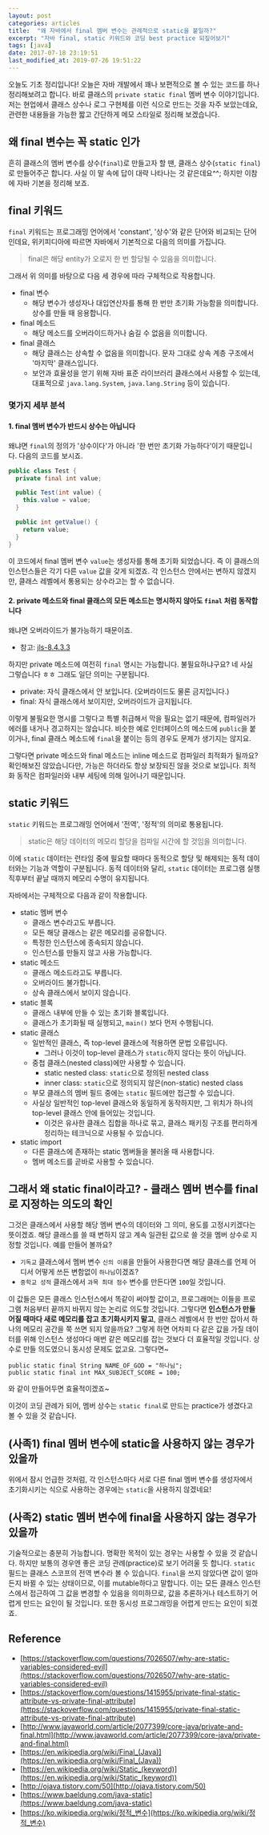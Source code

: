 ```yaml
---
layout: post
categories: articles
title:  "왜 자바에서 final 멤버 변수는 관례적으로 static을 붙일까?"
excerpt: "자바 final, static 키워드와 코딩 best practice 되짚어보기"
tags: [java]
date: 2017-07-18 23:19:51
last_modified_at: 2019-07-26 19:51:22
---
```


오늘도 기초 정리입니다! 오늘은 자바 개발에서 꽤나 보편적으로 볼 수 있는 코드를 하나 정리해보려고 합니다. 바로 클래스의 `private static final` 멤버 변수 이야기입니다. 저는 현업에서 클래스 상수나 로그 구현체를 이런 식으로 만드는 것을 자주 보았는데요, 관련한 내용들을 가능한 짧고 간단하게 메모 스타일로 정리해 보겠습니다.


## 왜 final 변수는 꼭 static 인가

흔히 클래스의 멤버 변수를 상수(`final`)로 만들고자 할 땐, 클래스 상수(`static final`)로 만들어주곤 합니다. 사실 이 말 속에 답이 대략 나타나는 것 같은데요^^; 하지만 이참에 자바 기본을 정리해 보죠.


## final 키워드

`final` 키워드는 프로그래밍 언어에서 'constant', '상수'와 같은 단어와 비교되는 단어인데요, 위키피디아에 따르면 자바에서 기본적으로 다음의 의미를 가집니다.

> final은 해당 entity가 오로지 한 번 할당될 수 있음을 의미합니다.

그래서 위 의미를 바탕으로 다음 세 경우에 따라 구체적으로 작용합니다.

* final 변수
  * 해당 변수가 생성자나 대입연산자를 통해 한 번만 초기화 가능함을 의미합니다. 상수를 만들 때 응용합니다.
* final 메소드
  * 해당 메소드를 오버라이드하거나 숨길 수 없음을 의미합니다.
* final 클래스
  * 해당 클래스는 상속할 수 없음을 의미합니다. 문자 그대로 상속 계층 구조에서 '마지막' 클래스입니다.
  * 보안과 효율성을 얻기 위해 자바 표준 라이브러리 클래스에서 사용할 수 있는데, 대표적으로 `java.lang.System`, `java.lang.String` 등이 있습니다.

### 몇가지 세부 분석

#### 1. final 멤버 변수가 반드시 상수는 아닙니다

왜냐면 `final`의 정의가 '상수이다'가 아니라 '한 번만 초기화 가능하다'이기 때문입니다. 다음의 코드를 보시죠.

```java
public class Test {
  private final int value;

  public Test(int value) {
    this.value = value;
  }

  public int getValue() {
    return value;
  }
}
```

이 코드에서 final 멤버 변수 `value`는 생성자를 통해 초기화 되었습니다. 즉 이 클래스의 인스턴스들은 각기 다른 `value` 값을 갖게 되겠죠. 각 인스턴스 안에서는 변하지 않겠지만, 클래스 레벨에서 통용되는 상수라고는 할 수 없습니다.

#### 2. private 메소드와 final 클래스의 모든 메소드는 명시하지 않아도 `final` 처럼 동작합니다

왜냐면 오버라이드가 불가능하기 때문이죠.

* 참고: [jls-8.4.3.3](http://docs.oracle.com/javase/specs/jls/se8/html/jls-8.html#jls-8.4.3.3)

하지만 private 메소드에 여전히 `final` 명시는 가능합니다. 불필요하냐구요? 네 사실 그렇습니다 ㅎㅎ 그래도 일단 의미는 구분됩니다.

* private: 자식 클래스에서 안 보입니다. (오버라이드도 물론 금지입니다.)
* final: 자식 클래스에서 보이지만, 오버라이드가 금지됩니다.

이렇게 불필요한 명시를 그렇다고 특별 취급해서 막을 필요는 없기 때문에, 컴파일러가 에러를 내거나 경고하지는 않습니다. 비슷한 예로 인터페이스의 메소드에 `public`을 붙이거나, final 클래스 메소드에 `final`을 붙이는 등의 경우도 문제가 생기지는 않지요. 

그렇다면 private 메소드와 final 메소드는 inline 메소드로 컴파일러 최적화가 될까요? 확인해보진 않았습니다만, 가능은 하더라도 항상 보장되진 않을 것으로 보입니다. 최적화 동작은 컴파일러와 내부 세팅에 의해 일어나기 때문입니다.


## static 키워드

`static` 키워드는 프로그래밍 언어에서 '전역', '정적'의 의미로 통용됩니다.

> static은 해당 데이터의 메모리 할당을 컴파일 시간에 할 것임을 의미합니다.

이에 `static` 데이터는 런타임 중에 필요할 때마다 동적으로 할당 및 해제되는 동적 데이터와는 기능과 역할이 구분됩니다. 동적 데이터와 달리, `static` 데이터는 프로그램 실행 직후부터 끝날 때까지 메모리 수명이 유지됩니다.

자바에서는 구체적으로 다음과 같이 작용합니다.

* static 멤버 변수
  * 클래스 변수라고도 부릅니다.
  * 모든 해당 클래스는 같은 메모리를 공유합니다.
  * 특정한 인스턴스에 종속되지 않습니다.
  * 인스턴스를 만들지 않고 사용 가능합니다.
* static 메소드
  * 클래스 메소드라고도 부릅니다.
  * 오버라이드 불가합니다.
  * 상속 클래스에서 보이지 않습니다.
* static 블록
  * 클래스 내부에 만들 수 있는 초기화 블록입니다.
  * 클래스가 초기화될 때 실행되고, `main()` 보다 먼저 수행됩니다.
* static 클래스
  * 일반적인 클래스, 즉 top-level 클래스에 적용하면 문법 오류입니다.
    * 그러나 이것이 top-level 클래스가 `static`하지 않다는 뜻이 아닙니다.
  * 중첩 클래스(nested class)에만 사용할 수 있습니다.
    * static nested class: `static`으로 정의된 nested class
    * inner class: `static`으로 정의되지 않은(non-static) nested class
  * 부모 클래스의 멤버 필드 중에는 `static` 필드에만 접근할 수 있습니다.
  * 사실상 일반적인 top-level 클래스와 동일하게 동작하지만, 그 위치가 하나의 top-level 클래스 안에 들어있는 것입니다.
    * 이것은 유사한 클래스 집합을 하나로 묶고, 클래스 패키징 구조를 편리하게 정리하는 테크닉으로 사용될 수 있습니다.
* static import
  * 다른 클래스에 존재하는 static 멤버들을 불러올 때 사용합니다.
  * 멤버 메소드를 곧바로 사용할 수 있습니다.


## 그래서 왜 static final이라고? - 클래스 멤버 변수를 final로 지정하는 의도의 확인

그것은 클래스에서 사용할 해당 멤버 변수의 데이터와 그 의미, 용도를 고정시키겠다는 뜻이겠죠. 해당 클래스를 쓸 때 변하지 않고 계속 일관된 값으로 쓸 것을 멤버 상수로 지정할 것입니다. 예를 만들어 볼까요?

* `기독교` 클래스에서 멤버 변수 `신의 이름`을 만들어 사용한다면 해당 클래스를 언제 어디서 어떻게 쓰든 변함없이 `하나님`이겠죠?
* `중학교 성적` 클래스에서 `과목 최대 점수` 변수를 만든다면 `100`일 것입니다.

이 값들은 모든 클래스 인스턴스에서 똑같이 써야할 값이고, 프로그래머는 이들을 프로그램 처음부터 끝까지 바뀌지 않는 논리로 의도할 것입니다. 그렇다면 **인스턴스가 만들어질 때마다 새로 메모리를 잡고 초기화시키지 말고**, 클래스 레벨에서 한 번만 잡아서 하나의 메모리 공간을 쭉 쓰면 되지 않을까요? 그렇게 하면 어차피 다 같은 값을 가질 데이터를 위해 인스턴스 생성마다 매번 같은 메모리를 잡는 것보다 더 효율적일 것입니다. 상수로 만들 의도였으니 동시성 문제도 없고요. 그렇다면~

```
public static final String NAME_OF_GOD = "하나님";
public static final int MAX_SUBJECT_SCORE = 100;
```

와 같이 만들어두면 효율적이겠죠~

이것이 코딩 관례가 되어, 멤버 상수는 `static final`로 만드는 practice가 생겼다고 볼 수 있을 것 같습니다.


## (사족1) final 멤버 변수에 static을 사용하지 않는 경우가 있을까

위에서 잠시 언급한 것처럼, 각 인스턴스마다 서로 다른 final 멤버 변수를 생성자에서 초기화시키는 식으로 사용하는 경우에는 `static`을 사용하지 않겠네요!


## (사족2) static 멤버 변수에 final을 사용하지 않는 경우가 있을까

기술적으로는 충분히 가능합니다. 명확한 목적이 있는 경우는 사용할 수 있을 것 같습니다. 하지만 보통의 경우엔 좋은 코딩 관례(practice)로 보기 어려울 듯 합니다. `static` 필드는 클래스 스코프의 전역 변수라 볼 수 있습니다. `final`을 쓰지 않았다면 값이 얼마든지 바뀔 수 있는 상태이므로, 이를 mutable하다고 말합니다. 이는 모든 클래스 인스턴스에서 접근하여 그 값을 변경할 수 있음을 의미하므로, 값을 추론하거나 테스트하기 어렵게 만드는 요인이 될 것입니다. 또한 동시성 프로그래밍을 어렵게 만드는 요인이 되겠죠.


## Reference

* [https://stackoverflow.com/questions/7026507/why-are-static-variables-considered-evil](https://stackoverflow.com/questions/7026507/why-are-static-variables-considered-evil)
* [https://stackoverflow.com/questions/1415955/private-final-static-attribute-vs-private-final-attribute](https://stackoverflow.com/questions/1415955/private-final-static-attribute-vs-private-final-attribute)
* [http://www.javaworld.com/article/2077399/core-java/private-and-final.html](http://www.javaworld.com/article/2077399/core-java/private-and-final.html)
* [https://en.wikipedia.org/wiki/Final_(Java)](https://en.wikipedia.org/wiki/Final_(Java))
* [https://en.wikipedia.org/wiki/Static_(keyword)](https://en.wikipedia.org/wiki/Static_(keyword))
* [http://ojava.tistory.com/50](http://ojava.tistory.com/50)
* [https://www.baeldung.com/java-static](https://www.baeldung.com/java-static)
* [https://ko.wikipedia.org/wiki/정적_변수](https://ko.wikipedia.org/wiki/정적_변수)
